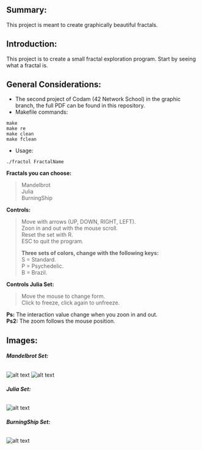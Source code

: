 ## <b> Summary: </b><br>
This project is meant to create graphically beautiful fractals.

## <b> Introduction: </b><br>
This project is to create a small fractal exploration program. Start by seeing what a fractal is.

## <b> General Considerations: </b><br>
- The second project of Codam (42 Network School) in the graphic branch, the full PDF can be found in this repository. <br>
- Makefile commands: 
```
make
make re
make clean
make fclean
```
- Usage: 
```
./fractol FractalName
```
<b> Fractals you can choose: </b>
> Mandelbrot <br>
> Julia <br>
> BurningShip

<b> Controls: </b>
> Move with arrows (UP, DOWN, RIGHT, LEFT). <br>
> Zoon in and out with the mouse scroll.<br>
> Reset the set with R.<br>
> ESC to quit the program.<p>
> <b>Three sets of colors, change with the following keys:</b><br>
> S = Standard.<br>
> P = Psychedelic.<br>
> B = Brazil.

<b> Controls Julia Set: </b>
> Move the mouse to change form. <br>
> Click to freeze, click again to unfreeze. 

<b>Ps:</b> The interaction value change when you zoon in and out. <br>
<b>Ps2:</b> The zoom follows the mouse position.

## <b> Images: </b><br>
###### <b> Mandelbrot Set: </b><br>
![alt text](https://i.imgur.com/1TtF89d.png)
![alt text](https://i.imgur.com/e2RQ5G6.png)

###### <b> Julia Set: </b><br>
![alt text](https://i.imgur.com/Sc0Rgfm.png)

###### <b> BurningShip Set: </b><br>
![alt text](https://i.imgur.com/uW1wOG7.png)
